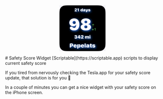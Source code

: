 
<p align="center">
  <img align="center" width="150" height="150" src="https://github.com/pbeast/SafetyScoreWidget/blob/main/widget.jpeg">
</p>
# Safety Score Widget
[Scriptable](https://scriptable.app) scripts to display current safety score

If you tired from nervously checking the Tesla.app for your safety score update, that solution is for you 🙂

In a couple of minutes you can get a nice widget with your safety score on the iPhone screen.
